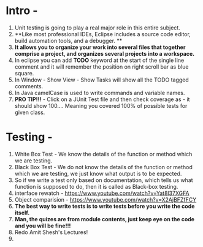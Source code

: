 # Intro -
1. Unit testing is going to play a real major role in this entire subject.
2. **Like most professional IDEs, Eclipse includes a source code editor, build automation tools, and a debugger. **
3. **It allows you to organize your work into several files that together comprise a project, and organizes several projects into a workspace.**
4. In eclipse you can add **TODO** keyword at the start of the single line comment and it will remember the position on right scroll bar as blue square.
5. In Window - Show View - Show Tasks will show all the TODO tagged comments.
6. In Java camelCase is used to write commands and variable names.
7. **PRO TIP!!!** - Click on a JUnit Test file and then check coverage as - it should show 100.... Meaning you covered 100% of possible tests for given class.



# Testing -
1. White Box Test - We know the details of the function or method which we are testing.
2. Black Box Test - We do not know the details of the function or method which we are testing, we just know what output is to be expected.
3. So if we write a test only based on documentation, which tells us what function is supposed to do, then it is called as Black-box testing.
4. interface rewatch - https://www.youtube.com/watch?v=Yat8l37XGFA
5. Object comparision - https://www.youtube.com/watch?v=X2AjBFZfFCY
6. **The best way to write tests is to write tests before you write the code itself.**
7. **Man, the quizes are from module contents, just keep eye on the code and you will be fine!!!**
8. Redo Amit Shesh's Lectures!
9. 
